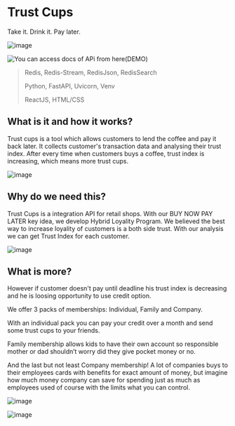 # Trust Cups
Take it. Drink it. Pay later.

![image](https://user-images.githubusercontent.com/63854390/167278032-88af1ede-1dee-4797-a874-8cb256ff4961.png)

![You can access docs of APi from here(DEMO)](https://salttester.com/)

>Redis, Redis-Stream, RedisJson, RedisSearch
>
>Python, FastAPI, Uvicorn, Venv
>
>ReactJS, HTML/CSS

## What is it and how it works?

Trust cups is a tool which allows customers to lend the coffee and pay it back later.  It collects customer's transaction data and analysing their trust index.  After every time when customers buys a coffee, trust index is increasing, which means more trust cups. 

![image](https://user-images.githubusercontent.com/63854390/167280438-ecb59132-0f7c-46a2-b967-a95b24b377ec.png)


## Why do we need this?

Trust Cups is a integration API for retail shops. With our BUY NOW PAY LATER key idea, we develop Hybrid Loyality Program. We believed the best way to increase loyality of customers is a both side trust. With our analysis we can get Trust Index for each customer.

![image](https://user-images.githubusercontent.com/63854390/167280426-74e25a07-c21a-4af0-a356-eb57dcd7cf1a.png)


## What is more?

However if customer doesn't pay until deadline his trust index is decreasing and he is loosing opportunity to use credit option.

We offer 3 packs of memberships: Individual, Family and Company.

With an individual pack you can pay your credit over a month and send some trust cups to your friends.

Family membership allows kids to have their own account so responsible mother or dad shouldn’t worry did they give pocket money or no.

And the last but not least Company membership! A lot of companies buys to their employees cards with benefits for exact amount of money, but imagine how much money company can save for spending just as much as employees used of course with the limits what you can control.

![image](https://user-images.githubusercontent.com/63854390/167280242-a38e17de-dcd0-4912-8574-1a920fb155f6.png)

![image](https://user-images.githubusercontent.com/63854390/167280259-4f676f95-5ccc-4187-bdf4-1026804d2f62.png)
